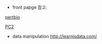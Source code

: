 
* front papge 참고: 

[pertbio](http://www.sanderlab.org/pertbio/)

[PC2](http://www.pathwaycommons.org/pcviz/)

* data manipulation
http://learnjsdata.com/

